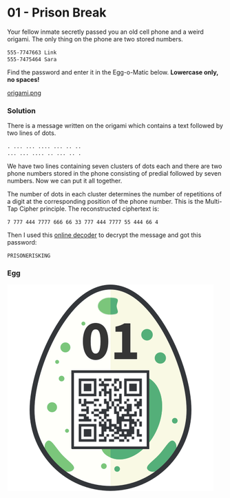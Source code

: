# 01 - Prison Break

Your fellow inmate secretly passed you an old cell phone and a weird origami. The only thing on the phone are two stored numbers.

```
555-7747663 Link
555-7475464 Sara
```

Find the password and enter it in the Egg-o-Matic below. **Lowercase only, no spaces!**

[origami.png](files/origami.png "origami.png")

### Solution

There is a message written on the origami which contains a text followed by two lines of dots.

```
. ... ... .... ... .. ..
... ... .... .. ... .. .
```

We have two lines containing seven clusters of dots each and there are two phone numbers stored in the phone consisting of predial followed by seven numbers. Now we can put it all together. 

The number of dots in each cluster determines the number of repetitions of a digit at the corresponding position of the phone number. This is the Multi-Tap Cipher principle. The reconstructed ciphertext is:

```
7 777 444 7777 666 66 33 777 444 7777 55 444 66 4
```

Then I used this [online decoder](https://www.dcode.fr/multitap-abc-cipher) to decrypt the message and got this password:

```
PRISONERISKING
```

### Egg

![egg.png](files/egg.png "egg.png")